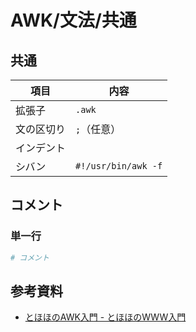 # AWK/文法/共通

## 共通

| 項目       | 内容                |
| ---------- | ------------------- |
| 拡張子     | `.awk`              |
| 文の区切り | `;`（任意）         |
| インデント |                     |
| シバン     | `#!/usr/bin/awk -f` |

## コメント

### 単一行

```awk
# コメント
```

## 参考資料

- [とほほのAWK入門 - とほほのWWW入門](https://www.tohoho-web.com/ex/awk.html)
